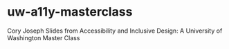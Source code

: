 # uw-a11y-masterclass
Cory Joseph Slides from Accessibility and Inclusive Design: A University of Washington Master Class
